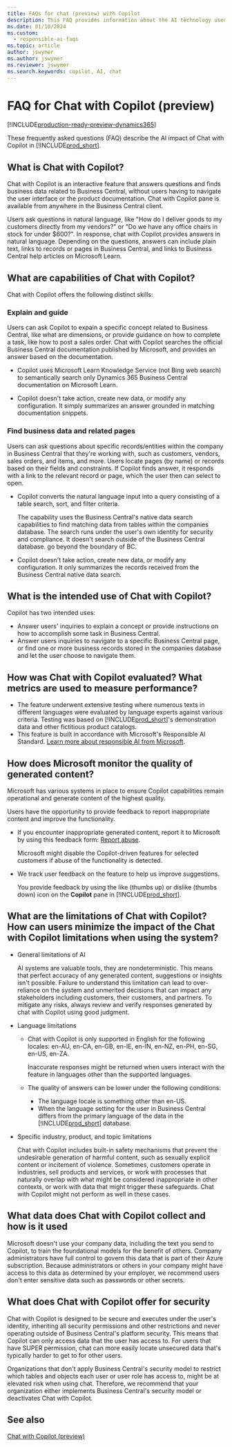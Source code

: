 ```yaml
---
title: FAQs for chat (preview) with Copilot
description: This FAQ provides information about the AI technology used for chatting with Copilot in Business Central. It includes key considerations and details about how AI is used, how it was tested and evaluated, and any specific limitations.
ms.date: 01/10/2024
ms.custom: 
  - responsible-ai-faqs
ms.topic: article
author: jswymer
ms.author: jswymer
ms.reviewer: jswymer
ms.search.keywords: copilot, AI, chat 
---
```

# FAQ for Chat with Copilot (preview)

[!INCLUDE[production-ready-preview-dynamics365](includes/production-ready-preview-dynamics365.md)]

These frequently asked questions (FAQ) describe the AI impact of Chat with Copilot in [!INCLUDE[prod_short](includes/prod_short.md)].

## What is Chat with Copilot?

Chat with Copilot is an interactive feature that answers questions and finds business data related to Business Central, without users having to navigate the user interface or the product documentation. Chat with Copilot pane is available from anywhere in the Business Central client.

Users ask questions in natural language, like "How do I deliver goods to my customers directly from my vendors?" or "Do we have any office chairs in stock for under $600?". In response, chat with Copilot provides answers in natural language. Depending on the questions, answers can include plain text, links to records or pages in Business Central, and links to Business Central help articles on Microsoft Learn.

## What are capabilities of Chat with Copilot?

Chat with Copilot offers the following distinct skills:

### Explain and guide

Users can ask Copilot to expain a specific concept related to Business Central, like what are dimensions, or provide guidance on how to complete a task, like how to post a sales order. Chat with Copilot searches the official Business Central documentation published by Microsoft, and provides an answer based on the documentation.

- Copilot uses Microsoft Learn Knowledge Service (not Bing web search) to semantically search only Dynamics 365 Business Central documentation on Microsoft Learn. 

- Copilot doesn't take action, create new data, or modify any configuration. It simply summarizes an answer grounded in matching documentation snippets.

### Find business data and related pages

Users can ask questions about specific records/entities within the company in Business Central that they're working with, such as customers, vendors, sales orders, and items, and more. Users locate pages (by name) or records based on their fields and constraints. If Copilot finds answer, it responds with a link to the relevant record or page, which the user then can select to open.

- Copilot converts the natural language input into a query consisting of a table search, sort, and filter criteria.

  The capability uses the Business Central's native data search capabilities to find matching data from tables within the companies database. The search runs under the user's own identity for security and compliance. It doesn't search outside of the Business Central database. go beyond the boundary of BC. 

- Copilot doesn't take action, create new data, or modify any configuration. It only summarizes the records received from the Business Central native data search. 

## What is the intended use of Chat with Copilot?

Copilot has two intended uses:

- Answer users' inquiries to explain a concept or provide instructions on how to accomplish some task in Business Central. 
- Answer users inquiries to navigate to a specific Business Central page, or find one or more business records stored in the companies database and let the user choose to navigate them.

## How was Chat with Copilot evaluated? What metrics are used to measure performance?

- The feature underwent extensive testing where numerous texts in different languages were evaluated by language experts against various criteria. Testing was based on [!INCLUDE[prod_short](includes/prod_short.md)]'s demonstration data and other fictitious product catalogs.
- This feature is built in accordance with Microsoft's Responsible AI Standard. [Learn more about responsible AI from Microsoft](https://aka.ms/RAI).

## How does Microsoft monitor the quality of generated content?

Microsoft has various systems in place to ensure Copilot capabilities remain operational and generate content of the highest quality.

Users have the opportunity to provide feedback to report inappropriate content and improve the functionality.

- If you encounter inappropriate generated content, report it to Microsoft by using this feedback form: [Report abuse](https://go.microsoft.com/fwlink/?linkid=2249810). 

  Microsoft might disable the Copilot-driven features for selected customers if abuse of the functionality is detected.

- We track user feedback on the feature to help us improve suggestions.

  You provide feedback by using the like (thumbs up) or dislike (thumbs down) icon on the **Copilot** pane in [!INCLUDE[prod_short](includes/prod_short.md)].

## What are the limitations of Chat with Copilot? How can users minimize the impact of the Chat with Copilot limitations when using the system?

- General limitations of AI

  AI systems are valuable tools, they are nondeterministic. This means that perfect accuracy of any generated content, suggestions or insights isn't possible. Failure to understand this limitation can lead to over-reliance on the system and unmerited decisions that can impact any stakeholders including customers, their customers, and partners. To mitigate any risks, always review and verify responses generated by chat with Copilot using good judgment.

- Language limitations

  - Chat with Copilot is only supported in English for the following locales: en-AU, en-CA, en-GB, en-IE, en-IN, en-NZ, en-PH, en-SG, en-US, en-ZA.

    Inaccurate responses might be returned when users interact with the feature in languages other than the supported languages.

  - The quality of answers can be lower under the following conditions:
    - The language locale is something other than en-US.
    - When the language setting for the user in Business Central differs from the primary language of the data in the [!INCLUDE[prod_short](includes/prod_short.md)] database.

- Specific industry, product, and topic limitations

   Chat with Copilot includes built-in safety mechanisms that prevent the undesirable generation of harmful content, such as sexually explicit content or incitement of violence. Sometimes, customers operate in industries, sell products and services, or work with processes that naturally overlap with what might be considered inappropriate in other contexts, or work with data that might trigger these safeguards. Chat with Copilot might not perform as well in these cases.

<!--## What operational factors and settings allow for effective and responsible use of the feature?-->

## What data does Chat with Copilot collect and how is it used

Microsoft doesn't use your company data, including the text you send to Copilot, to train the foundational models for the benefit of others. Company administrators have full control to govern this data that is part of their Azure subscription. Because administrators or others in your company might have access to this data as determined by your employer, we recommend users don't enter sensitive data such as passwords or other secrets.

## What does Chat with Copilot offer for security

Chat with Copilot is designed to be secure and executes under the user's identity, inheriting all security permissions and other restrictions and never operating outside of Business Central's platform security. This means that Copilot can only access data that the user has access to. For users that have SUPER permission, chat can more easily locate unsecured data that's typically harder to get to for other users.

Organizations that don't apply Business Central's security model to restrict which tables and objects each user or user role has access to, might be at elevated risk when using chat. Therefore, we recommend that your organization either implements Business Central's security model or deactivates Chat with Copilot.

## See also

[Chat with Copilot (preview)](chat-with-copilot.md)
